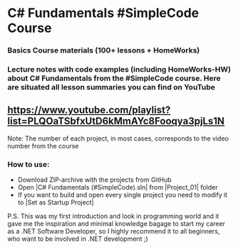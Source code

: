 # C# Fundamentals #SimpleCode Course
### Basics Course materials (100+ lessons + HomeWorks)
### Lecture notes with code examples (including HomeWorks-HW) about C# Fundamentals from the #SimpleCode course. Here are situated all lesson summaries you can find on YouTube
## https://www.youtube.com/playlist?list=PLQOaTSbfxUtD6kMmAYc8Fooqya3pjLs1N

Note: The number of each project, in most cases, corresponds to the video number from the course

### How to use:
   - Download ZIP-archive with the projects from GitHub
   - Open |C# Fundamentals (#SimpleCode).sln| from |Project_01| folder
   - If you want to build and open every single project you need to modify it to |Set as Startup Project|

P.S. This was my first introduction and look in programming world and it gave me the inspiration and minimal knowledge bagage to start my career as a .NET Software Developer, so I highly recommend it to all beginners, who want to be involved in .NET development ;)
